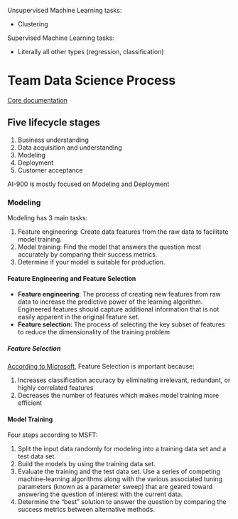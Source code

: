 Unsupervised Machine Learning tasks:
- Clustering

Supervised Machine Learning tasks:
- Literally all other types (regression, classification)

# Team Data Science Process

[Core documentation](https://docs.microsoft.com/en-us/azure/machine-learning/team-data-science-process/)

## Five lifecycle stages
1. Business understanding
1. Data acquisition and understanding
1. Modeling
1. Deployment
1. Customer acceptance

AI-900 is mostly focused on Modeling and Deployment

### Modeling

Modeling has 3 main tasks:
1. Feature engineering: Create data features from the raw data to facilitate model training.
1. Model training: Find the model that answers the question most accurately by comparing their success metrics.
1. Determine if your model is suitable for production.

#### Feature Engineering and Feature Selection

- **Feature engineering**: The process of creating new features from raw data to increase the predictive power of the learning algorithm. Engineered features should capture additional information that is not easily apparent in the original feature set.
- **Feature selection**: The process of selecting the key subset of features to reduce the dimensionality of the training problem

##### Feature Selection

[According to Microsoft](https://docs.microsoft.com/en-us/azure/machine-learning/team-data-science-process/select-features), Feature Selection is important because:
1. Increases classification accuracy by eliminating irrelevant, redundant, or highly correlated features
2. Decreases the number of features which makes model training more efficient


#### Model Training

Four steps according to MSFT:
1. Split the input data randomly for modeling into a training data set and a test data set.
1. Build the models by using the training data set.
1. Evaluate the training and the test data set. Use a series of competing machine-learning algorithms along with the various associated tuning parameters (known as a parameter sweep) that are geared toward answering the question of interest with the current data.
1. Determine the “best” solution to answer the question by comparing the success metrics between alternative methods.
